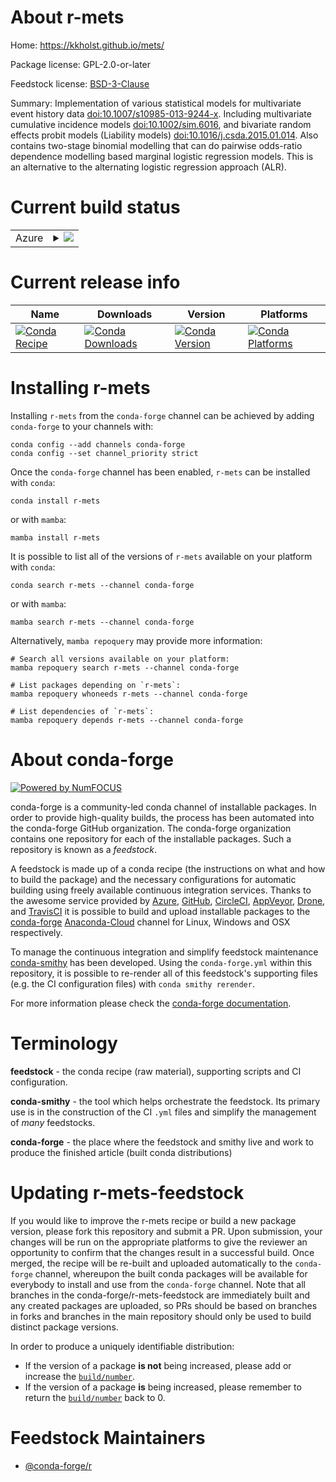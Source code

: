 About r-mets
============

Home: https://kkholst.github.io/mets/

Package license: GPL-2.0-or-later

Feedstock license: [BSD-3-Clause](https://github.com/conda-forge/r-mets-feedstock/blob/main/LICENSE.txt)

Summary: Implementation of various statistical models for multivariate event history data <doi:10.1007/s10985-013-9244-x>. Including multivariate cumulative incidence models <doi:10.1002/sim.6016>, and  bivariate random effects probit models (Liability models) <doi:10.1016/j.csda.2015.01.014>. Also contains two-stage binomial modelling that can do pairwise odds-ratio dependence modelling based marginal logistic regression models. This is an alternative to the alternating logistic regression approach (ALR).

Current build status
====================


<table>
    
  <tr>
    <td>Azure</td>
    <td>
      <details>
        <summary>
          <a href="https://dev.azure.com/conda-forge/feedstock-builds/_build/latest?definitionId=11412&branchName=main">
            <img src="https://dev.azure.com/conda-forge/feedstock-builds/_apis/build/status/r-mets-feedstock?branchName=main">
          </a>
        </summary>
        <table>
          <thead><tr><th>Variant</th><th>Status</th></tr></thead>
          <tbody><tr>
              <td>linux_64_r_base4.0</td>
              <td>
                <a href="https://dev.azure.com/conda-forge/feedstock-builds/_build/latest?definitionId=11412&branchName=main">
                  <img src="https://dev.azure.com/conda-forge/feedstock-builds/_apis/build/status/r-mets-feedstock?branchName=main&jobName=linux&configuration=linux_64_r_base4.0" alt="variant">
                </a>
              </td>
            </tr><tr>
              <td>linux_64_r_base4.1</td>
              <td>
                <a href="https://dev.azure.com/conda-forge/feedstock-builds/_build/latest?definitionId=11412&branchName=main">
                  <img src="https://dev.azure.com/conda-forge/feedstock-builds/_apis/build/status/r-mets-feedstock?branchName=main&jobName=linux&configuration=linux_64_r_base4.1" alt="variant">
                </a>
              </td>
            </tr><tr>
              <td>osx_64_r_base4.0</td>
              <td>
                <a href="https://dev.azure.com/conda-forge/feedstock-builds/_build/latest?definitionId=11412&branchName=main">
                  <img src="https://dev.azure.com/conda-forge/feedstock-builds/_apis/build/status/r-mets-feedstock?branchName=main&jobName=osx&configuration=osx_64_r_base4.0" alt="variant">
                </a>
              </td>
            </tr><tr>
              <td>osx_64_r_base4.1</td>
              <td>
                <a href="https://dev.azure.com/conda-forge/feedstock-builds/_build/latest?definitionId=11412&branchName=main">
                  <img src="https://dev.azure.com/conda-forge/feedstock-builds/_apis/build/status/r-mets-feedstock?branchName=main&jobName=osx&configuration=osx_64_r_base4.1" alt="variant">
                </a>
              </td>
            </tr><tr>
              <td>win_64_r_base4.0</td>
              <td>
                <a href="https://dev.azure.com/conda-forge/feedstock-builds/_build/latest?definitionId=11412&branchName=main">
                  <img src="https://dev.azure.com/conda-forge/feedstock-builds/_apis/build/status/r-mets-feedstock?branchName=main&jobName=win&configuration=win_64_r_base4.0" alt="variant">
                </a>
              </td>
            </tr><tr>
              <td>win_64_r_base4.1</td>
              <td>
                <a href="https://dev.azure.com/conda-forge/feedstock-builds/_build/latest?definitionId=11412&branchName=main">
                  <img src="https://dev.azure.com/conda-forge/feedstock-builds/_apis/build/status/r-mets-feedstock?branchName=main&jobName=win&configuration=win_64_r_base4.1" alt="variant">
                </a>
              </td>
            </tr>
          </tbody>
        </table>
      </details>
    </td>
  </tr>
</table>

Current release info
====================

| Name | Downloads | Version | Platforms |
| --- | --- | --- | --- |
| [![Conda Recipe](https://img.shields.io/badge/recipe-r--mets-green.svg)](https://anaconda.org/conda-forge/r-mets) | [![Conda Downloads](https://img.shields.io/conda/dn/conda-forge/r-mets.svg)](https://anaconda.org/conda-forge/r-mets) | [![Conda Version](https://img.shields.io/conda/vn/conda-forge/r-mets.svg)](https://anaconda.org/conda-forge/r-mets) | [![Conda Platforms](https://img.shields.io/conda/pn/conda-forge/r-mets.svg)](https://anaconda.org/conda-forge/r-mets) |

Installing r-mets
=================

Installing `r-mets` from the `conda-forge` channel can be achieved by adding `conda-forge` to your channels with:

```
conda config --add channels conda-forge
conda config --set channel_priority strict
```

Once the `conda-forge` channel has been enabled, `r-mets` can be installed with `conda`:

```
conda install r-mets
```

or with `mamba`:

```
mamba install r-mets
```

It is possible to list all of the versions of `r-mets` available on your platform with `conda`:

```
conda search r-mets --channel conda-forge
```

or with `mamba`:

```
mamba search r-mets --channel conda-forge
```

Alternatively, `mamba repoquery` may provide more information:

```
# Search all versions available on your platform:
mamba repoquery search r-mets --channel conda-forge

# List packages depending on `r-mets`:
mamba repoquery whoneeds r-mets --channel conda-forge

# List dependencies of `r-mets`:
mamba repoquery depends r-mets --channel conda-forge
```


About conda-forge
=================

[![Powered by
NumFOCUS](https://img.shields.io/badge/powered%20by-NumFOCUS-orange.svg?style=flat&colorA=E1523D&colorB=007D8A)](https://numfocus.org)

conda-forge is a community-led conda channel of installable packages.
In order to provide high-quality builds, the process has been automated into the
conda-forge GitHub organization. The conda-forge organization contains one repository
for each of the installable packages. Such a repository is known as a *feedstock*.

A feedstock is made up of a conda recipe (the instructions on what and how to build
the package) and the necessary configurations for automatic building using freely
available continuous integration services. Thanks to the awesome service provided by
[Azure](https://azure.microsoft.com/en-us/services/devops/), [GitHub](https://github.com/),
[CircleCI](https://circleci.com/), [AppVeyor](https://www.appveyor.com/),
[Drone](https://cloud.drone.io/welcome), and [TravisCI](https://travis-ci.com/)
it is possible to build and upload installable packages to the
[conda-forge](https://anaconda.org/conda-forge) [Anaconda-Cloud](https://anaconda.org/)
channel for Linux, Windows and OSX respectively.

To manage the continuous integration and simplify feedstock maintenance
[conda-smithy](https://github.com/conda-forge/conda-smithy) has been developed.
Using the ``conda-forge.yml`` within this repository, it is possible to re-render all of
this feedstock's supporting files (e.g. the CI configuration files) with ``conda smithy rerender``.

For more information please check the [conda-forge documentation](https://conda-forge.org/docs/).

Terminology
===========

**feedstock** - the conda recipe (raw material), supporting scripts and CI configuration.

**conda-smithy** - the tool which helps orchestrate the feedstock.
                   Its primary use is in the construction of the CI ``.yml`` files
                   and simplify the management of *many* feedstocks.

**conda-forge** - the place where the feedstock and smithy live and work to
                  produce the finished article (built conda distributions)


Updating r-mets-feedstock
=========================

If you would like to improve the r-mets recipe or build a new
package version, please fork this repository and submit a PR. Upon submission,
your changes will be run on the appropriate platforms to give the reviewer an
opportunity to confirm that the changes result in a successful build. Once
merged, the recipe will be re-built and uploaded automatically to the
`conda-forge` channel, whereupon the built conda packages will be available for
everybody to install and use from the `conda-forge` channel.
Note that all branches in the conda-forge/r-mets-feedstock are
immediately built and any created packages are uploaded, so PRs should be based
on branches in forks and branches in the main repository should only be used to
build distinct package versions.

In order to produce a uniquely identifiable distribution:
 * If the version of a package **is not** being increased, please add or increase
   the [``build/number``](https://docs.conda.io/projects/conda-build/en/latest/resources/define-metadata.html#build-number-and-string).
 * If the version of a package **is** being increased, please remember to return
   the [``build/number``](https://docs.conda.io/projects/conda-build/en/latest/resources/define-metadata.html#build-number-and-string)
   back to 0.

Feedstock Maintainers
=====================

* [@conda-forge/r](https://github.com/conda-forge/r/)

